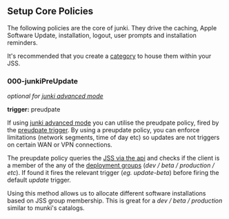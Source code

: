 Setup Core Policies
-------------------
The following policies are the core of junki. They drive the caching, Apple Software Update, installation, logout, user prompts and installation reminders.

It's recommended that you create a [category](setup_categories.md) to house them within your JSS.


### 000-junkiPreUpdate
*optional for [junki advanced mode](advanced_junki_overview.md)*  

**trigger:** preudpate

If using [junki advanced mode](advanced_junki_overview.md) you can utilise the preudpate policy, fired by the [preudpate trigger](install_triggers.md). By using a preupdate policy, you can enforce limitations (network segments, time of day etc) so updates are not triggers on certain WAN or VPN connections.

The preupdate policy queries the [JSS via the api](setup_jss_api_access.md) and checks if the client is a member of the any of the [deployment groups](setup_computer_deployment_groups.md) (*dev / beta / production / etc*). If found it fires the relevant trigger (*eg. update-beta*) before firing the default *update* trigger.

Using this method allows us to allocate different software installations based on JSS group membership. This is great for a *dev / beta / production* similar to munki's catalogs.

